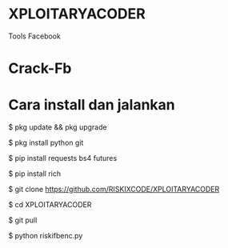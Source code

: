 # XPLOITARYACODER
Tools Facebook
# Crack-Fb

# Cara install dan jalankan

$ pkg update && pkg upgrade

$ pkg install python git

$ pip install requests bs4 futures

$ pip install rich

$ git clone https://github.com/RISKIXCODE/XPLOITARYACODER

$ cd XPLOITARYACODER

$ git pull

$ python riskifbenc.py

